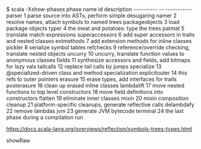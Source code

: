 

$ scala -Xshow-phases
    phase name  id  description
    ----------  --  -----------
        parser   1  parse source into ASTs, perform simple desugaring
         namer   2  resolve names, attach symbols to named trees
packageobjects   3  load package objects
         typer   4  the meat and potatoes: type the trees
        patmat   5  translate match expressions
superaccessors   6  add super accessors in traits and nested classes
    extmethods   7  add extension methods for inline classes
       pickler   8  serialize symbol tables
     refchecks   9  reference/override checking, translate nested objects
       uncurry  10  uncurry, translate function values to anonymous classes
        fields  11  synthesize accessors and fields, add bitmaps for lazy vals
     tailcalls  12  replace tail calls by jumps
    specialize  13  @specialized-driven class and method specialization
 explicitouter  14  this refs to outer pointers
       erasure  15  erase types, add interfaces for traits
   posterasure  16  clean up erased inline classes
    lambdalift  17  move nested functions to top level
  constructors  18  move field definitions into constructors
       flatten  19  eliminate inner classes
         mixin  20  mixin composition
       cleanup  21  platform-specific cleanups, generate reflective calls
    delambdafy  22  remove lambdas
           jvm  23  generate JVM bytecode
      terminal  24  the last phase during a compilation run


https://docs.scala-lang.org/overviews/reflection/symbols-trees-types.html

showRaw
